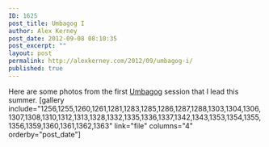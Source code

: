 ```yaml
---
ID: 1625
post_title: Umbagog I
author: Alex Kerney
post_date: 2012-09-08 08:10:35
post_excerpt: ""
layout: post
permalink: http://alexkerney.com/2012/09/umbagog-i/
published: true
---
```

Here are some photos from the first [Umbagog][1] session that I lead this summer. [gallery include="1256,1255,1260,1261,1281,1283,1285,1286,1287,1288,1303,1304,1306,1307,1308,1310,1312,1313,1328,1332,1335,1336,1337,1342,1343,1353,1354,1355,1356,1359,1360,1361,1362,1363" link="file" columns="4" orderby="post_date"]

 [1]: http://www.chewonki.org/trips/trip_umbagog_whitewater.asp "Chewonki - Umbagog Whitewater Trip"